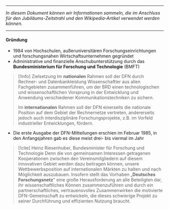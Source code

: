 ***

*In diesem Dokument können wir Informationen sammeln, die im Anschluss für den Jubiläums-Zeitstrahl und den Wikipedia-Artikel verwendet werden können.*

***
#### Gründung
- 1984 von Hochschulen, außeruniversitären Forschungseinrichtungen und forschungsnahen Wirtschaftsunternehmen gegründet
- Administrative und finanzielle Anschubunterstützung durch das **Bundesministerium für Forschung und Technologie** (BMFT)

> [!info] Zielsetzung
> Im **nationalen** Rahmen soll der DFN durch Rechner- und Datenbankleistung Wissenschaftler aus allen Fachgebieten zusammenführen, um der BRD einen technologischen und wissenschaftlichen Vorsprung in der Entwicklung und Anwendung verschiedener Kommunikationstechniken zu sichern.
> 
> Im **internationalen** Rahmen soll der DFN einerseits die nationale Position auf dem Gebiet der Rechnernetze vertreten, andererseits jedoch auch interdisziplinäre Forschungsprojekte, z.B. im Vorfeld industrieller Entwicklungen, fördern.

- Die erste Ausgabe der DFN-Mitteilungen erschien im Februar 1985, in den Anfangsjahren gab es diese meist drei- bis viermal im Jahr

> [!cite] Heinz Riesenhuber, Bundesminister für Forschung und Technologie
> Denn die von gemeinsamen Interessen getragenen Kooperationen zwischen den Vereinsmitgliedern auf diesem innovativen Gebiet werden dazu beitragen können, unsere Wettbewerbsposition auf internationalen Märkten zu halten und nach Möglichkeit auszubauen. Insofern stellt das Vorhaben „**Deutsches Forschungsnetz**" eine große Herausforderung an alle Beteiligten dar, ihr wissenschaftliches Können zusammenzuführen und durch ein partnerschaftliches, vertrauensvolles Zusammenwirken die motivierte DFN-Gemeinschaft zu entwickeln, die dieses schwierige Projekt zu seiner Durchführung und effizienten Nutzung braucht.

